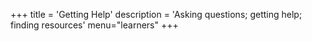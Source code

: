 +++
title = 'Getting Help'
description = 'Asking questions; getting help; finding resources'
menu="learners"
+++
